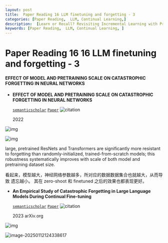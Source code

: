 ```yaml
---
layout: post
title:  Paper Reading 16 LLM finetuning and forgetting - 3
categories: [Paper Reading,  LLM, Continual Learning,] 
description:  [Learn or Recall? Revisiting Incremental Learning with Pre-trained Language Models]
keywords: [Paper Reading,  LLM, Continual Learning, ] 
---
```




# Paper Reading 16  16 LLM finetuning and forgetting - 3 





####  EFFECT OF MODEL AND PRETRAINING SCALE ON CATASTROPHIC FORGETTING IN NEURAL NETWORKS

- **EFFECT OF MODEL AND PRETRAINING SCALE ON  CATASTROPHIC FORGETTING IN NEURAL NETWORKS**

  [`semanticscholar`](https://www.semanticscholar.org/paper/9490d42c4869e6d6f3308c9813b1cfe31ff80137)  [`Paper`](https://www.semanticscholar.org/paper/9490d42c4869e6d6f3308c9813b1cfe31ff80137)    ![citation](https://img.shields.io/badge/dynamic/json?label=citation&query=citationCount&url=https%3A%2F%2Fapi.semanticscholar.org%2Fgraph%2Fv1%2Fpaper%2F9490d42c4869e6d6f3308c9813b1cfe31ff80137%3Ffields%3DcitationCount)

  2022     

![img](https://zuti.oss-cn-qingdao.aliyuncs.com/img/20250112122552360.png)



![img](https://zuti.oss-cn-qingdao.aliyuncs.com/img/20250112122551446.png)



large, pretrained ResNets and Transformers are significantly more resistant to forgetting than randomly-initialized, trained-from-scratch models; this robustness systematically improves with scale of both model and pretraining dataset size.



看起来，模型越大，神经网络参数越多，所对应的数据数据集合也就越大，从而导致 遗忘越小。 其在 zero-shoot 和 finetuned 之后的效果也都表现更好。











- **An Empirical Study of Catastrophic Forgetting in Large Language Models During Continual Fine-tuning**

  [`semanticscholar`](https://www.semanticscholar.org/paper/838cd69a0b6c9c244a6eebb0f4742c0625132de6)  [`Paper`](https://www.semanticscholar.org/paper/838cd69a0b6c9c244a6eebb0f4742c0625132de6)    ![citation](https://img.shields.io/badge/dynamic/json?label=citation&query=citationCount&url=https%3A%2F%2Fapi.semanticscholar.org%2Fgraph%2Fv1%2Fpaper%2F838cd69a0b6c9c244a6eebb0f4742c0625132de6%3Ffields%3DcitationCount)

  2023    arXiv.org 



![img](https://zuti.oss-cn-qingdao.aliyuncs.com/img/20250112124321912.png)





![image-20250112124338617](https://zuti.oss-cn-qingdao.aliyuncs.com/img/20250112124338683.png)
